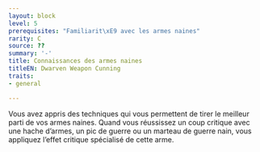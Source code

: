 ```yaml
---
layout: block
level: 5
prerequisites: "Familiarit\xE9 avec les armes naines"
rarity: C
source: ??
summary: '-'
title: Connaissances des armes naines
titleEN: Dwarven Weapon Cunning
traits:
- general

---
```


<p>Vous avez appris des techniques qui vous permettent de tirer le meilleur parti de vos armes naines. Quand vous réussissez un coup critique avec une hache d’armes, un pic de guerre ou un marteau de guerre nain, vous appliquez l’effet critique spécialisé de cette arme.</p>